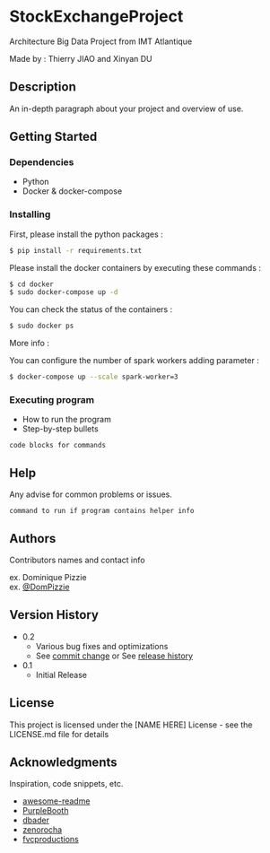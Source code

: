 # StockExchangeProject

Architecture Big Data Project from IMT Atlantique


Made by : Thierry JIAO and Xinyan DU

## Description

An in-depth paragraph about your project and overview of use.

## Getting Started

### Dependencies

* Python
* Docker & docker-compose

### Installing

First, please install the python packages :

```bash
$ pip install -r requirements.txt
```

Please install the docker containers by executing these commands :

```bash
$ cd docker
$ sudo docker-compose up -d
```

You can check the status of the containers :

```bash
$ sudo docker ps
```

More info :

You can configure the number of spark workers adding parameter :

```bash
$ docker-compose up --scale spark-worker=3
```

### Executing program

* How to run the program
* Step-by-step bullets
```
code blocks for commands
```

## Help

Any advise for common problems or issues.
```
command to run if program contains helper info
```

## Authors

Contributors names and contact info

ex. Dominique Pizzie  
ex. [@DomPizzie](https://twitter.com/dompizzie)

## Version History

* 0.2
    * Various bug fixes and optimizations
    * See [commit change]() or See [release history]()
* 0.1
    * Initial Release

## License

This project is licensed under the [NAME HERE] License - see the LICENSE.md file for details

## Acknowledgments

Inspiration, code snippets, etc.
* [awesome-readme](https://github.com/matiassingers/awesome-readme)
* [PurpleBooth](https://gist.github.com/PurpleBooth/109311bb0361f32d87a2)
* [dbader](https://github.com/dbader/readme-template)
* [zenorocha](https://gist.github.com/zenorocha/4526327)
* [fvcproductions](https://gist.github.com/fvcproductions/1bfc2d4aecb01a834b46)
